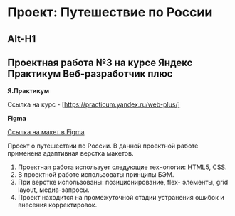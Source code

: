 # **Проект: Путешествие по России**
Alt-H1
-------
## Проектная работа №3 на курсе Яндекс Практикум Веб-разработчик плюс

**Я.Практикум**

Ссылка на курс - [https://practicum.yandex.ru/web-plus/]

**Figma**

[Ссылка на макет в Figma](https://www.figma.com/file/5S2WSbEFL6awjVWJ0NWL8Q/Sprint-3_-Russia-_-desktop-mobile?node-id=28503%3A0)

Проект о путешествии по России. В данной проектной работе применена адаптивная верстка макетов.

1. Проектная работа использует следующие технологии: HTML5, CSS.
2. В проектной работе использоваты принципы БЭМ.
3. При верстке использованы: позиционирование, flex- элементы, grid layout, медиа-запросы.
4. Проект находится на промежуточной стадии устранения ошибок и внесения корректировок.



